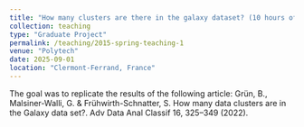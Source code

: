 ```yaml
---
title: "How many clusters are there in the galaxy dataset? (10 hours of teaching)"
collection: teaching
type: "Graduate Project"
permalink: /teaching/2015-spring-teaching-1
venue: "Polytech"
date: 2025-09-01
location: "Clermont-Ferrand, France"
---
```


The goal was to replicate the results of the following article: Grün, B., Malsiner-Walli, G. & Frühwirth-Schnatter, S. How many data clusters are in the Galaxy data set?. Adv Data Anal Classif 16, 325–349 (2022). 
